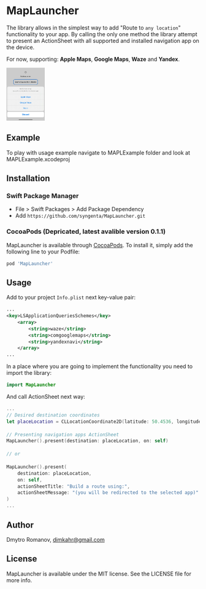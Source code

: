 # MapLauncher

The library allows in the simplest way to add "Route to `any location`" functionality to your app. By calling the only one method the library attempt to present an ActionSheet with all supported and installed navigation app on the device.

For now, supporting: **Apple Maps**, **Google Maps**, **Waze** and **Yandex**.

<img src='/MAPLExample/MAPLExample.jpg' width='100'>

## Example

To play with usage example navigate to MAPLExample folder and look at MAPLExample.xcodeproj 

## Installation

### Swift Package Manager

- File > Swift Packages > Add Package Dependency
- Add `https://github.com/syngenta/MapLauncher.git`

### CocoaPods **(Depricated, latest avalible version 0.1.1)**

MapLauncher is available through [CocoaPods](https://cocoapods.org). To install
it, simply add the following line to your Podfile:

```ruby
pod 'MapLauncher'
```


## Usage 

Add to your project `Info.plist` next key-value pair:

```xml
...
<key>LSApplicationQueriesSchemes</key>
	<array>
		<string>waze</string>
		<string>comgooglemaps</string>
		<string>yandexnavi</string>
	</array>
...
```

In a place where you are going to implement the functionality you need to import the library:

```swift
import MapLauncher
```


And call ActionSheet next way:

```swift
...
// Desired destination coordinates
let placeLocation = CLLocationCoordinate2D(latitude: 50.4536, longitude: 30.5164)

// Presenting navigation apps ActionSheet
MapLauncher().present(destination: placeLocation, on: self)

// or 

MapLauncher().present(
	destination: placeLocation, 
	on: self,
    actionSheetTitle: "Build a route using:",
    actionSheetMessage: "(you will be redirected to the selected app)"
)
...
```


## Author

Dmytro Romanov, dimkahr@gmail.com

## License

MapLauncher is available under the MIT license. See the LICENSE file for more info.
